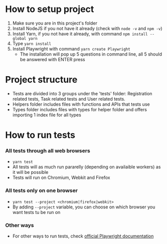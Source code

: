 # How to setup project

1. Make sure you are in this project's folder
2. Install NodeJS if you not have it already (check with `node -v` and `npm -v`)
3. Install Yarn, if you not have it already, with command `npm install --global yarn`
4. Type `yarn install`
5. Install Playwright with command `yarn create Playwright`
    - The installation will pop up 5 questions in command line, all 5 should be answered with ENTER press

# Project structure

-   Tests are divided into 3 groups under the 'tests' folder: Registration related tests, Task related tests and User related tests.
-   Helpers folder includes files with functions and APIs that tests use
-   Types folder includes files with types for helper folder and offers importing 1 index file for all types

# How to run tests

### All tests through all web browsers

-   `yarn test`
-   All tests will as much run pararelly (depending on availaible workers) as it will be possible
-   Tests will run on Chromium, Webkit and Firefox

### All tests only on one browser

-   `yarn test --project <chromium|firefox|webkit>`
-   By adding `--project` variable, you can choose on which browser you want tests tu be run on

### Other ways

-   For other ways to run tests, check [official Playwright documentation](https://playwright.dev/docs/running-tests)
